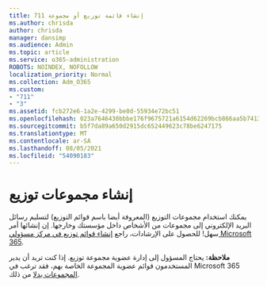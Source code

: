 ```yaml
---
title: 711 إنشاء قائمة توزيع أو مجموعة
ms.author: chrisda
author: chrisda
manager: dansimp
ms.audience: Admin
ms.topic: article
ms.service: o365-administration
ROBOTS: NOINDEX, NOFOLLOW
localization_priority: Normal
ms.collection: Adm_O365
ms.custom:
- "711"
- "3"
ms.assetid: fcb272e6-1a2e-4299-be0d-55934e72bc51
ms.openlocfilehash: 023a7646430bbbe176f9675721a6154d62269bcb866aa5b7413f7e6973947ae1
ms.sourcegitcommit: b5f7da89a650d2915dc652449623c78be6247175
ms.translationtype: MT
ms.contentlocale: ar-SA
ms.lasthandoff: 08/05/2021
ms.locfileid: "54090183"
---
```

# <a name="create-distribution-groups"></a>إنشاء مجموعات توزيع

يمكنك استخدام مجموعات التوزيع (المعروفة أيضا باسم قوائم التوزيع) لتسليم رسائل البريد الإلكتروني إلى مجموعات من الأشخاص داخل مؤسستك وخارجها. إن إنشائها أمر سهل! للحصول على الإرشادات، راجع [إنشاء قوائم توزيع في مركز مسؤولي Microsoft 365](https://docs.microsoft.com/microsoft-365/admin/setup/create-distribution-lists).

**ملاحظة:** يحتاج المسؤول إلى إدارة عضوية مجموعة توزيع. إذا كنت تريد أن يدير المستخدمون قوائم عضوية المجموعة الخاصة بهم، فقد ترغب في Microsoft 365 [المجموعات بدلا](https://support.office.com/article/b565caa1-5c40-40ef-9915-60fdb2d97fa2) من ذلك.
